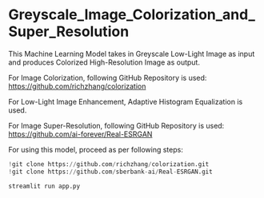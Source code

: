 # Greyscale_Image_Colorization_and_Super_Resolution

This Machine Learning Model takes in Greyscale Low-Light Image as input and produces Colorized High-Resolution Image as output.

For Image Colorization, following GitHub Repository is used:
https://github.com/richzhang/colorization

For Low-Light Image Enhancement, Adaptive Histogram Equalization is used.

For Image Super-Resolution, following GitHub Repository is used:
https://github.com/ai-forever/Real-ESRGAN

For using this model, proceed as per following steps:

```python
!git clone https://github.com/richzhang/colorization.git
!git clone https://github.com/sberbank-ai/Real-ESRGAN.git
```
```python
streamlit run app.py
```

